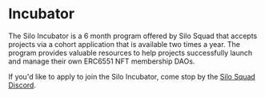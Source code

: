# Incubator

The Silo Incubator is a 6 month program offered by Silo Squad that accepts projects via a cohort application that is available two times a year. The program provides valuable resources to help projects successfully launch and manage their own ERC6551 NFT membership DAOs.

If you'd like to apply to join the Silo Incubator, come stop by the [Silo Squad Discord](https://discord.gg/QpaXn6CFAN).
